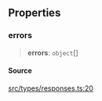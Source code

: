 ## Properties

### errors

> **errors**: `object`[]

#### Source

[src/types/responses.ts:20](https://github.com/bhavjitChauhan/khan-api/blob/214cc6672777162cd3ec638a3ad3a22f7fe37e04/src/types/responses.ts#L20)
